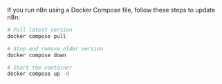 If you run n8n using a Docker Compose file, follow these steps to update n8n:

```sh
# Pull latest version
docker compose pull

# Stop and remove older version
docker compose down

# Start the container
docker compose up -d
```
